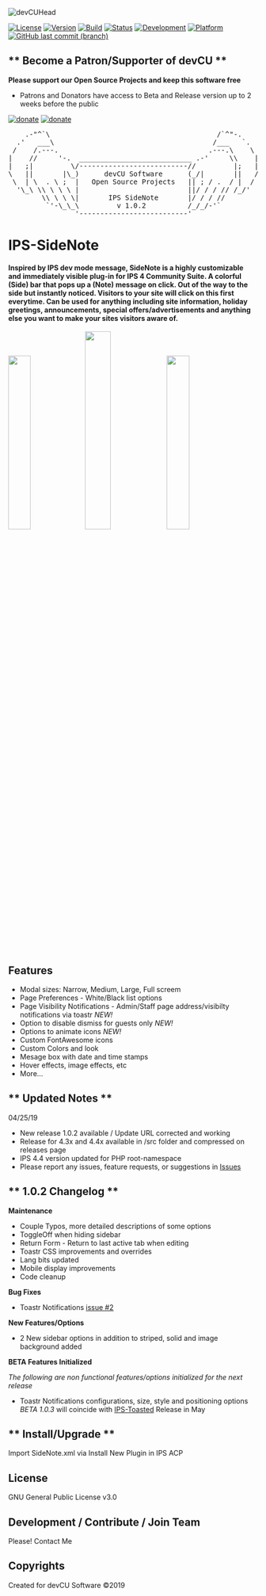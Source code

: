 ![devCUHead](https://www.devcu.net/mediasrc/github-banner.png?V=1.0)

[![License](https://img.shields.io/badge/License-GNUv3-blue.svg)](https://github.com/devCU/IPS-SideNote/blob/master/LICENSE)
[![Version](https://img.shields.io/badge/Version-1.0.2-ff69b4.svg)](https://www.devcu.com/devcu-tracker/)
[![Build](https://img.shields.io/badge/Build-Release-yellow.svg)](https://www.devcu.com/devcu-tracker/)
[![Status](https://img.shields.io/badge/Status-Stable-success.svg)](https://www.devcu.com/devcu-tracker/)
[![Development](https://img.shields.io/badge/Development-Active-success.svg)](https://www.devcu.com/devcu-tracker/)
[![Platform](https://img.shields.io/badge/Platform-IPS4.3+-blue.svg)](https://www.devcu.com/devcu-tracker/)
[![GitHub last commit (branch)](https://img.shields.io/github/last-commit/devCU/IPS-SideNote/master.svg)](https://www.devcu.com/devcu-tracker/)
	
## ** Become a Patron/Supporter of devCU **
	
**Please support our Open Source Projects and keep this software free**

- Patrons and Donators have access to Beta and Release version up to 2 weeks before the public

[![donate](https://www.devcu.net/mediasrc/patronize_devcu.png)](https://www.patreon.com/devcu/) [![donate](https://www.devcu.net/mediasrc/support_devcu.png?v=1)](https://www.devcu.com/clients/donations/)

    
<pre>
    .-"^`\                                        /`^"-.
  .'   ___\                                      /___   `.
 /    /.---.                                    .---.\    \
|    //     '-.  ___________________________ .-'     \\    |
|   ;|         \/--------------------------//         |;   |
\   ||       |\_)      devCU Software      (_/|       ||   /
 \  | \  . \ ;  |   Open Source Projects   || ; / .  / |  /
  '\_\ \\ \ \ \ |                          ||/ / / // /_/'
        \\ \ \ \|       IPS SideNote       |/ / / //
         `'-\_\_\         v 1.0.2          /_/_/-'`
                '--------------------------'
</pre>

# IPS-SideNote

#### Inspired by IPS dev mode message, SideNote is a highly customizable and immediately visible plug-in for IPS 4 Community Suite. A colorful (Side) bar that pops up a (Note) message on click. Out of the way to the side but instantly noticed. Visitors to your site will click on this first everytime. Can be used for anything including site information, holiday greetings, announcements, special offers/advertisements and anything else you want to make your sites visitors aware of.

<img src="https://www.devcu.net/mediasrc/seasonal_sdn.gif?V=1.1" width="30%"></img>
<img src="https://www.devcu.net/mediasrc/sidenote20percent.gif?V=1.0" width="32%"></img>
<img src="https://www.devcu.net/mediasrc/wxdisco_screen.gif?V=1.0" width="30%"></img>

## Features

- Modal sizes: Narrow, Medium, Large, Full screem
- Page Preferences - White/Black list options
- Page Visibility Notifications - Admin/Staff page address/visibilty notifications via toastr _NEW!_
- Option to disable dismiss for guests only _NEW!_
- Options to animate icons _NEW!_
- Custom FontAwesome icons
- Custom Colors and look
- Mesage box with date and time stamps
- Hover effects, image effects, etc
- More...

## ** Updated Notes **

04/25/19

- New release 1.0.2 available / Update URL corrected and working
- Release for 4.3x and 4.4x available in /src folder and compressed on releases page
- IPS 4.4 version updated for PHP root-namespace
- Please report any issues, feature requests, or suggestions in [Issues](https://github.com/devCU/IPS-SideNote/issues)

## ** 1.0.2 Changelog **

__Maintenance__
- Couple Typos, more detailed descriptions of some options
- ToggleOff when hiding sidebar
- Return Form - Return to last active tab when editing
- Toastr CSS improvements and overrides
- Lang bits updated
- Mobile display improvements
- Code cleanup

__Bug Fixes__
- Toastr Notifications [issue #2](https://github.com/devCU/IPS-SideNote/issues/2)

__New Features/Options__
- 2 New sidebar options in addition to striped, solid and image background added

__BETA Features Initialized__

_The following are non functional features/options initialized for the next release_
- Toastr Notifications configurations, size, style and positioning options _BETA 1.0.3_ will coincide with [IPS-Toasted](https://github.com/devCU/IPS-Toasted) Release in May


## ** Install/Upgrade **
Import SideNote.xml via Install New Plugin in IPS ACP


## License

GNU General Public License v3.0

## Development / Contribute / Join Team

Please! Contact Me

## Copyrights

Created for devCU Software ©2019
